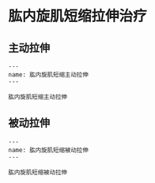 # 肱内旋肌短缩拉伸治疗

## 主动拉伸

```{figure} /_static/img/2022-02-01-20-18-29.png
---
name: 肱内旋肌短缩主动拉伸
---

肱内旋肌短缩主动拉伸
```

## 被动拉伸

```{figure} /_static/img/2022-02-01-20-19-13.png
---
name: 肱内旋肌短缩被动拉伸
---

肱内旋肌短缩被动拉伸
```

